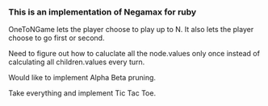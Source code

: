 ### This is an implementation of Negamax for ruby ######

OneToNGame lets the player choose to play up to N. It also lets the player choose to go first or second.

Need to figure out how to caluclate all the node.values only once instead of calculating all children.values every turn.

Would like to implement Alpha Beta pruning.

Take everything and implement Tic Tac Toe.
